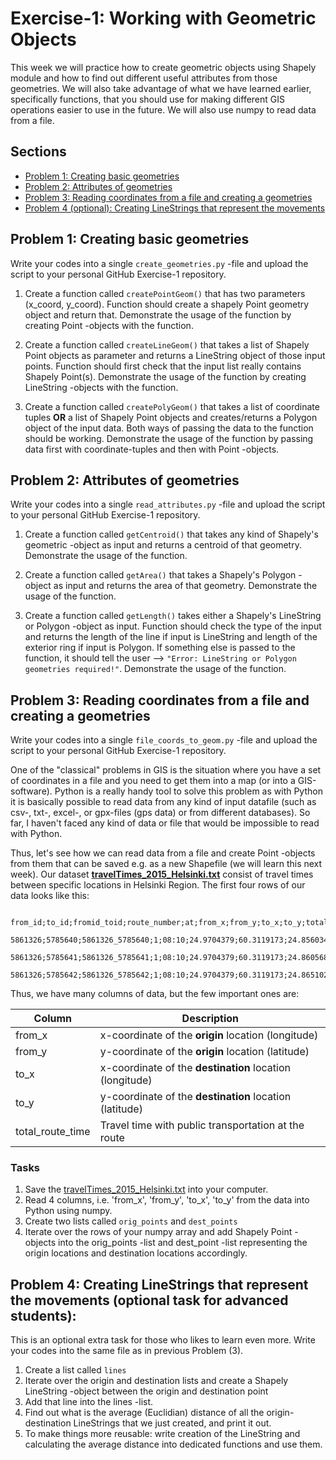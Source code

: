 # Exercise-1: Working with Geometric Objects

This week we will practice how to create geometric objects using Shapely module and how to find out different useful attributes from those geometries.
We will also take advantage of what we have learned earlier, specifically functions, that you should use for making different GIS operations easier to use 
in the future. We will also use numpy to read data from a file.
   
## Sections

 - [Problem 1: Creating basic geometries](#Problem-1-creating-basic-geometries)
 - [Problem 2: Attributes of geometries](#Problem-2-attributes-of-geometries)
 - [Problem 3: Reading coordinates from a file and creating a geometries](#Problem-3-Reading-coordinates-from-a-file-and-creating-a-geometries) 
 - [Problem 4 (optional): Creating LineStrings that represent the movements](#Problem-4-Creating-LineStrings-that-represent-the-movements-optional-task-for-advanced-students)

## Problem 1: Creating basic geometries

Write your codes into a single `create_geometries.py` -file and upload the script to your personal GitHub Exercise-1 repository.

1. Create a function called `createPointGeom()` that has two parameters (x_coord, y_coord). Function should create a shapely Point geometry object and return that. 
Demonstrate the usage of the function by creating Point -objects with the function.

2. Create a function called `createLineGeom()` that takes a list of Shapely Point objects as parameter and returns a 
LineString object of those input points. Function should first check that the input list really contains Shapely Point(s). 
Demonstrate the usage of the function by creating LineString -objects with the function.

3. Create a function called `createPolyGeom()` that takes a list of coordinate tuples **OR** a list of Shapely Point objects and creates/returns 
a Polygon object of the input data. Both ways of passing the data to the function should be working. 
Demonstrate the usage of the function by passing data first with coordinate-tuples and then with Point -objects.

## Problem 2: Attributes of geometries

Write your codes into a single `read_attributes.py` -file and upload the script to your personal GitHub Exercise-1 repository.

1. Create a function called `getCentroid()` that takes any kind of Shapely's geometric -object as input and returns a centroid of that geometry. Demonstrate the usage of the function.

2. Create a function called `getArea()` that takes a Shapely's Polygon -object as input and returns the area of that geometry. Demonstrate the usage of the function.

3. Create a function called `getLength()` takes either a Shapely's LineString or Polygon -object as input. Function should check the type of the input and returns the length of 
the line if input is LineString and length of the exterior ring if input is Polygon. If something else is passed to the function, 
it should tell the user --> `"Error: LineString or Polygon geometries required!"`.  Demonstrate the usage of the function.

## Problem 3: Reading coordinates from a file and creating a geometries 

Write your codes into a single `file_coords_to_geom.py` -file and upload the script to your personal GitHub Exercise-1 repository.

One of the "classical" problems in GIS is the situation where you have a set of coordinates in a file and you need to get them into a map (or into a GIS-software). Python is a really handy
tool to solve this problem as with Python it is basically possible to read data from any kind of input datafile (such as csv-, txt-, excel-, or gpx-files (gps data) or from different databases). 
So far, I haven't faced any kind of data or file that would be impossible to read with Python. 

Thus, let's see how we can read data from a file and create Point -objects from them that can be saved e.g. as a new Shapefile (we will learn this next week). 
Our dataset **[travelTimes_2015_Helsinki.txt](data/travelTimes_2015_Helsinki.txt)** consist of 
travel times between specific locations in Helsinki Region. The first four rows of our data looks like this:

```
   from_id;to_id;fromid_toid;route_number;at;from_x;from_y;to_x;to_y;total_route_time;route_time;route_distance;route_total_lines
   5861326;5785640;5861326_5785640;1;08:10;24.9704379;60.3119173;24.8560344;60.399940599999994;125.0;99.0;22917.6;2.0
   5861326;5785641;5861326_5785641;1;08:10;24.9704379;60.3119173;24.8605682;60.4000135;123.0;102.0;23123.5;2.0
   5861326;5785642;5861326_5785642;1;08:10;24.9704379;60.3119173;24.865102;60.4000863;125.0;103.0;23241.3;2.0
```

Thus, we have many columns of data, but the few important ones are:

| Column | Description |
|--------|-------------|
| from_x | x-coordinate of the **origin** location (longitude) |
| from_y | y-coordinate of the **origin** location (latitude) |
| to_x   | x-coordinate of the **destination** location (longitude)|
| to_y   | y-coordinate of the **destination** location (latitude) |
| total_route_time | Travel time with public transportation at the route |

### Tasks

1. Save the [travelTimes_2015_Helsinki.txt](data/travelTimes_2015_Helsinki.txt) into your computer.
2. Read 4 columns, i.e. 'from_x', 'from_y', 'to_x', 'to_y' from the data into Python using numpy. 
3. Create two lists called `orig_points` and `dest_points`
4. Iterate over the rows of your numpy array and add Shapely Point -objects into the orig_points -list and dest_point -list representing the origin locations and destination locations accordingly.

## Problem 4: Creating LineStrings that represent the movements (optional task for advanced students):

This is an optional extra task for those who likes to learn even more. Write your codes into the same file as in previous Problem (3). 
   
1. Create a list called `lines`
2. Iterate over the origin and destination lists and create a Shapely LineString -object between the origin and destination point
3. Add that line into the lines -list.
4. Find out what is the average (Euclidian) distance of all the origin-destination LineStrings that we just created, and print it out.
5. To make things more reusable: write creation of the LineString and calculating the average distance into dedicated functions and use them.  
